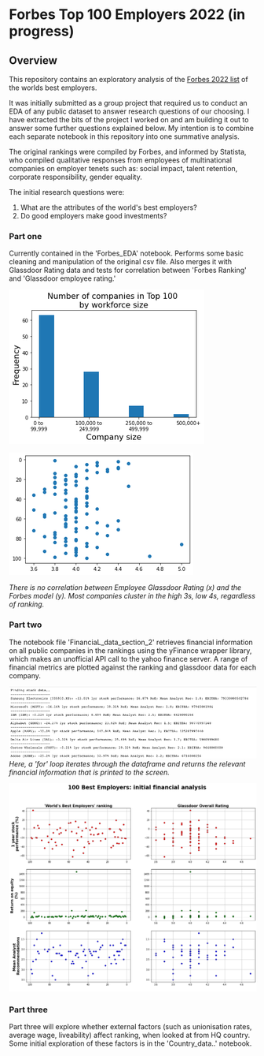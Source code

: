 # Forbes Top 100 Employers 2022 (in progress)
## Overview
This repository contains an exploratory analysis of the [Forbes 2022 list](https://www.kaggle.com/datasets/devrimtuner/worlds-best-employers-top-100) of the worlds best employers. 

It was initially submitted as a group project that required us to conduct an EDA of any public dataset to answer research questions of our choosing. I have extracted the bits of the project I worked on and am building it out to answer some further questions explained below. My intention is to combine each separate notebook in this repository into one summative analysis.

The original rankings were compiled by Forbes, and informed by Statista, who compiled qualitative responses from employees of multinational companies on employer tenets such as: social impact, talent retention, corporate responsibility, gender equality.

The initial research questions were:
1. What are the attributes of the world's best employers?
2. Do good employers make good investments?

### Part one 
Currently contained in the 'Forbes_EDA' notebook. Performs some basic cleaning and manipulation of the original csv file. Also merges it with Glassdoor Rating data and tests for correlation between 'Forbes Ranking' and 'Glassdoor employee rating.'

![rankings_count_by_size](images/download.png)

![Glassdoor vs Forbes ranking](images/GDscatter.png) 

*There is no correlation between Employee Glassdoor Rating (x) and the Forbes model (y). Most companies cluster in the high 3s, low 4s, regardless of ranking.*

### Part two
The notebook file 'FinanciaL_data_section_2' retrieves financial information on all public companies in the rankings using the yFinance wrapper library, which makes an unofficial API call to the yahoo finance server. A range of financial metrics are plotted against the ranking and glassdoor data for each company.

![company_loop](images/companyloop.png)
*Here, a 'for' loop iterates through the dataframe and returns the relevant financial information that is printed to the screen.*

![financial_analyses](images/finmetrics.png)

### Part three
Part three will explore whether external factors (such as unionisation rates, average wage, liveability) affect ranking, when looked at from HQ country. Some initial exploration of these factors is in the 'Country_data..' notebook.
